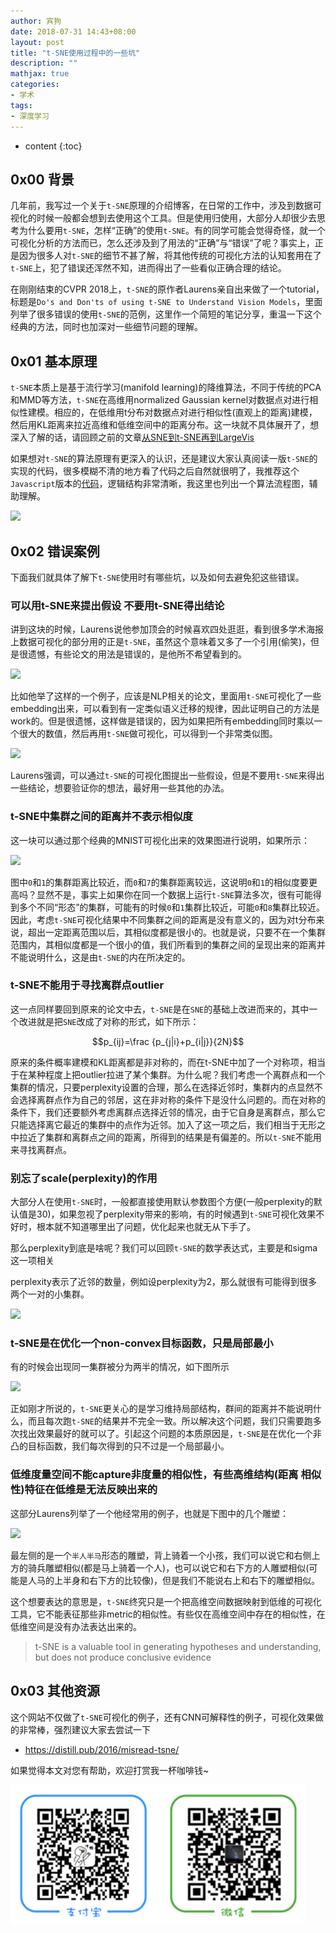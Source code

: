 ```yaml
---
author: 宾狗
date: 2018-07-31 14:43+08:00
layout: post
title: "t-SNE使用过程中的一些坑"
description: ""
mathjax: true
categories:
- 学术
tags:
- 深度学习
---
```


* content
{:toc}

## 0x00 背景

几年前，我写过一个关于`t-SNE`原理的介绍博客，在日常的工作中，涉及到数据可视化的时候一般都会想到去使用这个工具。但是使用归使用，大部分人却很少去思考为什么要用`t-SNE`，怎样“正确”的使用`t-SNE`。有的同学可能会觉得奇怪，就一个可视化分析的方法而已，怎么还涉及到了用法的“正确”与“错误”了呢？事实上，正是因为很多人对`t-SNE`的细节不甚了解，将其他传统的可视化方法的认知套用在了`t-SNE`上，犯了错误还浑然不知，进而得出了一些看似正确合理的结论。





在刚刚结束的CVPR 2018上，`t-SNE`的原作者Laurens亲自出来做了一个tutorial，标题是`Do's and Don'ts of using t-SNE to Understand Vision Models`，里面列举了很多错误的使用`t-SNE`的范例，这里作一个简短的笔记分享，重温一下这个经典的方法，同时也加深对一些细节问题的理解。

## 0x01 基本原理

`t-SNE`本质上是基于流行学习(manifold learning)的降维算法，不同于传统的PCA和MMD等方法，`t-SNE`在高维用normalized Gaussian kernel对数据点对进行相似性建模。相应的，在低维用t分布对数据点对进行相似性(直观上的距离)建模，然后用KL距离来拉近高维和低维空间中的距离分布。这一块就不具体展开了，想深入了解的话，请回顾之前的文章[从SNE到t-SNE再到LargeVis](https://bindog.github.io/blog/2016/06/04/from-sne-to-tsne-to-largevis/)

如果想对`t-SNE`的算法原理有更深入的认识，还是建议大家认真阅读一版`t-SNE`的实现的代码，很多模糊不清的地方看了代码之后自然就很明了，我推荐这个`Javascript`版本的[代码](https://github.com/karpathy/tsnejs)，逻辑结构非常清晰，我这里也列出一个算法流程图，辅助理解。

![](http://lc-cf2bfs1v.cn-n1.lcfile.com/9e05e2da252fb4e915fc.png)


## 0x02 错误案例

下面我们就具体了解下`t-SNE`使用时有哪些坑，以及如何去避免犯这些错误。

### 可以用t-SNE来提出假设 不要用t-SNE得出结论

讲到这块的时候，Laurens说他参加顶会的时候喜欢四处逛逛，看到很多学术海报上数据可视化的部分用的正是`t-SNE`，虽然这个意味着又多了一个引用(偷笑)，但是很遗憾，有些论文的用法是错误的，是他所不希望看到的。

![](http://lc-cf2bfs1v.cn-n1.lcfile.com/c67819b8907f4345675b.png)

比如他举了这样的一个例子，应该是NLP相关的论文，里面用`t-SNE`可视化了一些embedding出来，可以看到有一定类似语义迁移的规律，因此证明自己的方法是work的。但是很遗憾，这样做是错误的，因为如果把所有embedding同时乘以一个很大的数值，然后再用`t-SNE`做可视化，可以得到一个非常类似图。

![](http://lc-cf2bfs1v.cn-n1.lcfile.com/87a184b829c86a45f882.png)

Laurens强调，可以通过`t-SNE`的可视化图提出一些假设，但是不要用`t-SNE`来得出一些结论，想要验证你的想法，最好用一些其他的办法。

### t-SNE中集群之间的距离并不表示相似度

这一块可以通过那个经典的MNIST可视化出来的效果图进行说明，如果所示：

![](http://lc-cf2bfs1v.cn-n1.lcfile.com/0db2f0b939f5b2e39c53.png)

图中`0`和`1`的集群距离比较近，而`0`和`7`的集群距离较远，这说明`0`和`1`的相似度要更高吗？显然不是，事实上如果你在同一个数据上运行`t-SNE`算法多次，很有可能得到多个不同“形态”的集群，可能有的时候`0`和`1`集群比较近，可能`0`和`8`集群比较近。因此，考虑`t-SNE`可视化结果中不同集群之间的距离是没有意义的，因为对t分布来说，超出一定距离范围以后，其相似度都是很小的。也就是说，只要不在一个集群范围内，其相似度都是一个很小的值，我们所看到的集群之间的呈现出来的距离并不能说明什么，这是由`t-SNE`的内在所决定的。

### t-SNE不能用于寻找离群点outlier

这一点同样要回到原来的论文中去，`t-SNE`是在`SNE`的基础上改进而来的，其中一个改进就是把`SNE`改成了对称的形式，如下所示：

$$p_{ij}=\frac {p_{j|i}+p_{i|j}}{2N}$$

原来的条件概率建模和KL距离都是非对称的，而在t-SNE中加了一个对称项，相当于在某种程度上把outlier拉进了某个集群。为什么呢？我们考虑一个离群点和一个集群的情况，只要perplexity设置的合理，那么在选择近邻时，集群内的点显然不会选择离群点作为自己的邻居，这在非对称的条件下是没什么问题的。而在对称的条件下，我们还要额外考虑离群点选择近邻的情况，由于它自身是离群点，那么它只能选择离它最近的集群中的点作为近邻。加入了这一项之后，我们相当于无形之中拉近了集群和离群点之间的距离，所得到的结果是有偏差的。所以`t-SNE`不能用来寻找离群点。

### 别忘了scale(perplexity)的作用

大部分人在使用`t-SNE`时，一般都直接使用默认参数图个方便(一般perplexity的默认值是30)，如果忽视了perplexity带来的影响，有的时候遇到`t-SNE`可视化效果不好时，根本就不知道哪里出了问题，优化起来也就无从下手了。

那么perplexity到底是啥呢？我们可以回顾`t-SNE`的数学表达式，主要是和sigma这一项相关

perplexity表示了近邻的数量，例如设perplexity为2，那么就很有可能得到很多两个一对的小集群。

![](http://lc-cf2bfs1v.cn-n1.lcfile.com/4e21e0131a33873f427c.png)

### t-SNE是在优化一个non-convex目标函数，只是局部最小

有的时候会出现同一集群被分为两半的情况，如下图所示

![](http://lc-cf2bfs1v.cn-n1.lcfile.com/a6e29b6f8b6f30722e0e.png)

正如刚才所说的，`t-SNE`更关心的是学习维持局部结构，群间的距离并不能说明什么，而且每次跑`t-SNE`的结果并不完全一致。所以解决这个问题，我们只需要跑多次找出效果最好的就可以了。引起这个问题的本质原因是，`t-SNE`是在优化一个非凸的目标函数，我们每次得到的只不过是一个局部最小。

### 低维度量空间不能capture非度量的相似性，有些高维结构(距离 相似性)特征在低维是无法反映出来的

这部分Laurens列举了一个他经常用的例子，也就是下图中的几个雕塑：

![](http://lc-cf2bfs1v.cn-n1.lcfile.com/fe43cec22247459e7a2a.png)

最左侧的是一个`半人半马`形态的雕塑，背上骑着一个小孩，我们可以说它和右侧上方的骑兵雕塑相似(都是马上骑着一个人)，也可以说它和右下方的人雕塑相似(可能是人马的上半身和右下方的比较像)，但是我们不能说右上和右下的雕塑相似。

这个想要表达的意思是，`t-SNE`终究只是一个把高维空间数据映射到低维的可视化工具，它不能表征那些非metric的相似性。有些仅在高维空间中存在的相似性，在低维空间是没有办法表达出来的。


> t-SNE is a valuable tool in generating hypotheses and understanding, but does not produce conclusive evidence

## 0x03 其他资源

这个网站不仅做了`t-SNE`可视化的例子，还有CNN可解释性的例子，可视化效果做的非常棒，强烈建议大家去尝试一下

- https://distill.pub/2016/misread-tsne/


如果觉得本文对您有帮助，欢迎打赏我一杯咖啡钱~

![](/assets/images/qrcode.png)
